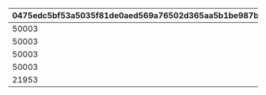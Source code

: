 |0475edc5bf53a5035f81de0aed569a76502d365aa5b1be987b2b541b5431c0ca|edac2f26bf0e1bbc4d2c9d37736c84ce6e68bb6f591c3aacce7469e2be07eae5|214965955dc07acf6eb6d591474629f86255e7d411006c1d8f41f287ad5035f2|f74743b9393cc4a3ed984aa8e4ebad5e7024cfcf2a43a3a28297d3cccfa68469|62efad708ed2aae46066e3f012518eaaf8300a5bc169bf2f5df93cce0a5a48e1|1448807ad9ae146cf5c21b8bff1d7ad59f15eecb76174e2f47b7b29c59e11570|209805142545fb40f34e93ea924a95c93998ab1039518436ed11621c80d0f2a5|fdd7fdb8e726238437f2d5a29d048b6128070bf608c3eafb1f01d85a3ff94748|bead541b7c06f43dedddacbec206527bd373f19fa0939b8b3acf36b794b1b280|333da9feac756926f971d2423b66807a81b9982b5cf6c0a7d7912f638c5a336d|c11388dd49a39db23b413bb03c76575769b48674923f60e1043500934bb3a7cf|1c2b93ffe70885c7cd2bb771b4b1229325c672f55f1ff7063372fe63d4646466|
| --- | --- | --- | --- | --- | --- | --- | --- | --- | --- | --- | --- |
|50003|0|20003|10011|0|1|1|22003|1001|23001|804100101|94002|
|50003|1|91002|10021|1|1|4|22003|1002|23001|804100201|94002|
|50003|1|91002|10031|4|1|7|22003|1003|23001|804100301|94002|
|50003|1|91002|10040|7|0|10|22003|1004|23001|0|94002|
|21953|0|4104402|10050|10|0|11|140001|1005|25021|0|91002|